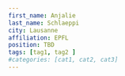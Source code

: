 ```yaml
---
first_name: Anjalie 
last_name: Schlaeppi
city: Lausanne
affiliation: EPFL
position: TBD
tags: [tag1, tag2 ]
#categories: [cat1, cat2, cat3]
---
```

